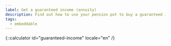 ```yaml
---
label: Get a guaranteed income (annuity)
description: Find out how to use your pension pot to buy a guaranteed income. Book a Pension Wise appointment today.
tags:
  - embeddable
---
```


{::calculator id="guaranteed-income" locale="en" /}
